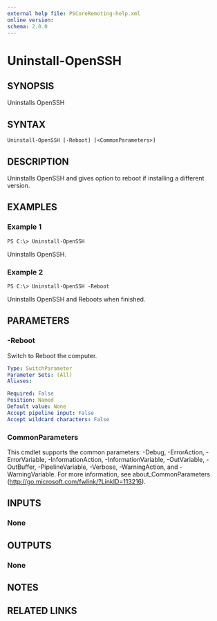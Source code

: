 ```yaml
---
external help file: PSCoreRemoting-help.xml
online version: 
schema: 2.0.0
---
```


# Uninstall-OpenSSH

## SYNOPSIS
Uninstalls OpenSSH

## SYNTAX

```
Uninstall-OpenSSH [-Reboot] [<CommonParameters>]
```

## DESCRIPTION
Uninstalls OpenSSH and gives option to reboot if installing a different version.

## EXAMPLES

### Example 1
```
PS C:\> Uninstall-OpenSSH
```

Uninstalls OpenSSH.

### Example 2
```
PS C:\> Uninstall-OpenSSH -Reboot
```

Uninstalls OpenSSH and Reboots when finished.

## PARAMETERS

### -Reboot
Switch to Reboot the computer.

```yaml
Type: SwitchParameter
Parameter Sets: (All)
Aliases: 

Required: False
Position: Named
Default value: None
Accept pipeline input: False
Accept wildcard characters: False
```

### CommonParameters
This cmdlet supports the common parameters: -Debug, -ErrorAction, -ErrorVariable, -InformationAction, -InformationVariable, -OutVariable, -OutBuffer, -PipelineVariable, -Verbose, -WarningAction, and -WarningVariable. For more information, see about_CommonParameters (http://go.microsoft.com/fwlink/?LinkID=113216).

## INPUTS

### None

## OUTPUTS

### None

## NOTES

## RELATED LINKS

